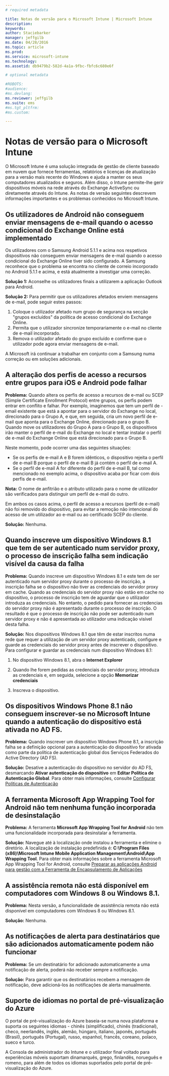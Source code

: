 ```yaml
---
# required metadata

title: Notas de versão para o Microsoft Intune | Microsoft Intune
description:
keywords:
author: Staciebarker
manager: jeffgilb
ms.date: 04/28/2016
ms.topic: article
ms.prod:
ms.service: microsoft-intune
ms.technology:
ms.assetid: db9479b2-582d-4a1a-9fbc-fbfc6c680e6f

# optional metadata

#ROBOTS:
#audience:
#ms.devlang:
ms.reviewer: jeffgilb
ms.suite: ems
#ms.tgt_pltfrm:
#ms.custom:

---
```


# Notas de versão para o Microsoft Intune
O Microsoft Intune é uma solução integrada de gestão de cliente baseado em nuvem que fornece ferramentas, relatórios e licenças de atualização para a versão mais recente do Windows e ajuda a manter os seus computadores atualizados e seguros. Além disso, o Intune permite-lhe gerir dispositivos móveis na rede através do Exchange ActiveSync ou diretamente através do Intune. As notas de versão seguintes descrevem informações importantes e os problemas conhecidos no Microsoft Intune.


## Os utilizadores de Android não conseguem enviar mensagens de e-mail quando o acesso condicional do Exchange Online está implementado

Os utilizadores com o Samsung Android 5.1.1 e acima nos respetivos dispositivos não conseguem enviar mensagens de e-mail quando o acesso condicional do Exchange Online tiver sido configurado. A Samsung reconhece que o problema se encontra no cliente de correio incorporado no Android 5.1.1 e acima, e está atualmente a investigar uma correção.

**Solução 1:** Aconselhe os utilizadores finais a utilizarem a aplicação Outlook para Android.

**Solução 2:** Para permitir que os utilizadores afetados enviem mensagens de e-mail, pode seguir estes passos:

1. Coloque o utilizador afetado num grupo de segurança na secção "grupos excluídos" da política de acesso condicional do Exchange Online.
2. Permita que o utilizador sincronize temporariamente o e-mail no cliente de e-mail incorporado.
3. Remova o utilizador afetado do grupo excluído e confirme que o utilizador pode agora enviar mensagens de e-mail.

A Microsoft irá continuar a trabalhar em conjunto com a Samsung numa correção ou em soluções adicionais.



## A alteração dos perfis de acesso a recursos entre grupos para iOS e Android pode falhar
**Problema:** Quando altera os perfis de acesso a recursos de e-mail ou SCEP (Simple Certificate Enrollment Protocol) entre grupos, os perfis podem entrar em conflito e falhar. Por exemplo, imaginemos que tem um perfil de -email existente que está a apontar para o servidor do Exchange no local, direcionado para o Grupo A, e que, em seguida, cria um novo perfil de e-mail que aponta para o Exchange Online, direcionado para o grupo B. Quando move os utilizadores do Grupo A para o Grupo B, os dispositivos irão manter o perfil de e-mail do Exchange no local e tentar instalar o perfil de e-mail do Exchange Online que está direcionado para o Grupo B.

Neste momento, pode ocorrer uma das seguintes situações: 
* Se os perfis de e-mail A e B forem idênticos, o dispositivo rejeita o perfil de e-mail B porque o perfil de e-mail B já contém o perfil de e-mail A.
* Se o perfil de e-mail A for diferente do perfil de e-mail B, tal como mencionado no exemplo acima, o dispositivo acaba por ficar com dois perfis de e-mail.

**Nota:** O nome de anfitrião e o atributo utilizado para o nome de utilizador são verificados para distinguir um perfil de e-mail do outro.

Em ambos os casos acima, o perfil de acesso a recursos (perfil de e-mail) não foi removido do dispositivo, para evitar a remoção não intencional do acesso de um utilizador ao e-mail ou ao certificado SCEP do cliente.

**Solução:** Nenhuma.

## Quando inscreve um dispositivo Windows 8.1 que tem de ser autenticado num servidor proxy, o processo de inscrição falha sem indicação visível da causa da falha
**Problema:** Quando inscreve um dispositivo Windows 8.1 e este tem de ser autenticado num servidor proxy durante o processo de inscrição, a inscrição falha se o dispositivo não tiver as credenciais do servidor proxy em cache. Quando as credenciais do servidor proxy não estão em cache no dispositivo, o processo de inscrição tem de aguardar que o utilizador introduza as credenciais. No entanto, o pedido para fornecer as credencias do servidor proxy não é apresentado durante o processo de inscrição. O resultado é que o processo de inscrição não pode ser autenticado num servidor proxy e não é apresentada ao utilizador uma indicação visível desta falha.

**Solução:** Nos dispositivos Windows 8.1 que têm de estar inscritos numa rede que requer a utilização de um servidor proxy autenticado, configure e guarde as credenciais do servidor proxy antes de inscrever o dispositivo. Para configurar e guardar as credenciais num dispositivo Windows 8.1:

1.  No dispositivo Windows 8.1, abra o **Internet Explorer**

2.  Quando lhe forem pedidas as credenciais do servidor proxy, introduza as credenciais e, em seguida, selecione a opção **Memorizar credenciais**

3.  Inscreva o dispositivo.

## Os dispositivos Windows Phone 8.1 não conseguem inscrever-se no Microsoft Intune quando a autenticação do dispositivo está ativada no AD FS.
**Problema:** Quando inscrever um dispositivo Windows Phone 8.1, a inscrição falha se a definição opcional para a autenticação do dispositivo for ativada como parte da política de autenticação global dos Serviços Federados do Active Directory (AD FS).

**Solução:** Desative a autenticação do dispositivo no servidor do AD FS, desmarcando **Ativar autenticação do dispositivo** em **Editar Política de Autenticação Global**. Para obter mais informações, consulte [Configurar Políticas de Autenticação](http://technet.microsoft.com/library/dn486781.aspx)


## A ferramenta Microsoft App Wrapping Tool for Android não tem nenhuma função incorporada de desinstalação
**Problema:** A ferramenta **Microsoft App Wrapping Tool for Android** não tem uma funcionalidade incorporada para desinstalar a ferramenta.

**Solução:** Navegue até à localização onde instalou a ferramenta e elimine o diretório. A localização de instalação predefinida é: **C:\Program Files (x86)\Microsoft Intune Mobile Application Management\Android\App Wrapping Tool**. Para obter mais informações sobre a ferramenta Microsoft App Wrapping Tool for Android, consulte [Preparar as aplicações Android para gestão com a Ferramenta de Encapsulamento de Aplicações](/intune/deploy-use/prepare-android-apps-for-mobile-application-management-with-the-microsoft-intune-app-wrapping-tool)

## A assistência remota não está disponível em computadores com Windows 8 ou Windows 8.1.
**Problema:** Nesta versão, a funcionalidade de assistência remota não está disponível em computadores com Windows 8 ou Windows 8.1.

**Solução:** Nenhuma.

## As notificações de alerta para destinatários que são adicionados automaticamente podem não funcionar
**Problema:** Se um destinatário for adicionado automaticamente a uma notificação de alerta, poderá não receber sempre a notificação.

**Solução:** Para garantir que os destinatários recebem a mensagem de notificação, deve adicioná-los às notificações de alerta manualmente.

## Suporte de idiomas no portal de pré-visualização do Azure
O portal de pré-visualização do Azure baseia-se numa nova plataforma e suporta os seguintes idiomas - chinês (simplificado), chinês (tradicional), checo, neerlandês, inglês, alemão, húngaro, italiano, japonês, português (Brasil), português (Portugal), russo, espanhol, francês, coreano, polaco, sueco e turco.

A Consola de administrador do Intune e o utilizador final voltado para experiências móveis suportam dinamarquês, grego, finlandês, norueguês e romeno, para além de todos os idiomas suportados pelo portal de pré-visualização do Azure.


<!--HONumber=May16_HO2-->


